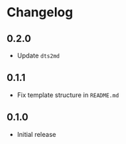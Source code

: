 # Changelog

## 0.2.0

- Update `dts2md`

## 0.1.1

- Fix template structure in `README.md`

## 0.1.0

- Initial release
